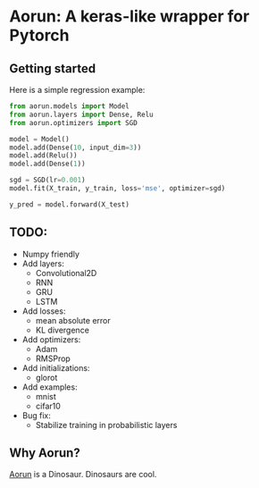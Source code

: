 # Aorun: A keras-like wrapper for Pytorch

## Getting started

Here is a simple regression example:

```python
from aorun.models import Model
from aorun.layers import Dense, Relu
from aorun.optimizers import SGD

model = Model()
model.add(Dense(10, input_dim=3))
model.add(Relu())
model.add(Dense(1))

sgd = SGD(lr=0.001)
model.fit(X_train, y_train, loss='mse', optimizer=sgd)

y_pred = model.forward(X_test)
```

## TODO:

* Numpy friendly
* Add layers:
    - Convolutional2D
    - RNN
    - GRU
    - LSTM
* Add losses:
    - mean absolute error
    - KL divergence
* Add optimizers:
    - Adam
    - RMSProp
* Add initializations:
    - glorot
* Add examples:
    - mnist
    - cifar10
* Bug fix:
    - Stabilize training in probabilistic layers

## Why Aorun?

[Aorun](https://en.wikipedia.org/wiki/Aorun) is a Dinosaur. Dinosaurs are cool.
